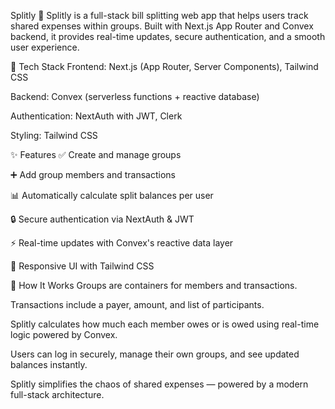 Splitly 💸
Splitly is a full-stack bill splitting web app that helps users track shared expenses within groups. Built with Next.js App Router and Convex backend, it provides real-time updates, secure authentication, and a smooth user experience.

🚀 Tech Stack
Frontend: Next.js (App Router, Server Components), Tailwind CSS

Backend: Convex (serverless functions + reactive database)

Authentication: NextAuth with JWT, Clerk

Styling: Tailwind CSS

✨ Features
✅ Create and manage groups

➕ Add group members and transactions

📊 Automatically calculate split balances per user

🔒 Secure authentication via NextAuth & JWT

⚡ Real-time updates with Convex's reactive data layer

📱 Responsive UI with Tailwind CSS


🧠 How It Works
Groups are containers for members and transactions.

Transactions include a payer, amount, and list of participants.

Splitly calculates how much each member owes or is owed using real-time logic powered by Convex.

Users can log in securely, manage their own groups, and see updated balances instantly.


Splitly simplifies the chaos of shared expenses — powered by a modern full-stack architecture.
